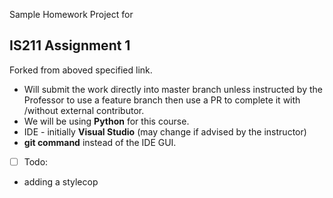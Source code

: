 Sample Homework Project for 
## IS211 Assignment 1 ##
Forked from aboved specified link.

- Will submit the work directly into master branch unless instructed by the Professor to use a feature branch then use a PR to complete it with /without external contributor. 
- We will be using **Python** for this course.
- IDE - initially **Visual Studio** (may change if advised by the instructor)
- **git command** instead of the IDE GUI.


- [ ] Todo:
- adding a stylecop
